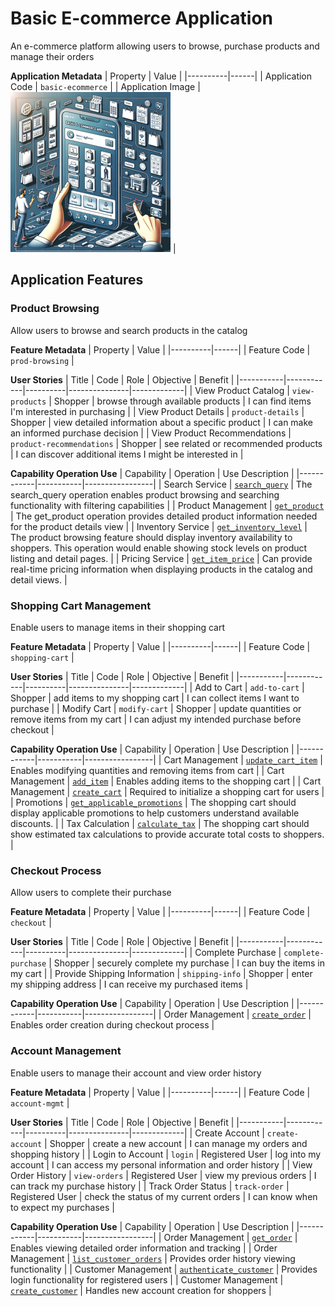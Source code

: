 # Basic E-commerce Application
An e-commerce platform allowing users to browse, purchase products and manage their orders

**Application Metadata**
| Property | Value |
|----------|------|
| Application Code | `basic-ecommerce` |
| Application Image | ![Basic E-commerce Application Application Square Image](./images/basic-ecommerce_small.png) |

## Application Features


### Product Browsing
Allow users to browse and search products in the catalog

**Feature Metadata**
| Property | Value |
|----------|------|
| Feature Code | `prod-browsing` |

**User Stories**
| Title | Code | Role | Objective | Benefit |
|-----------|------------|----------|---------------|-------------|
| View Product Catalog | `view-products` | Shopper | browse through available products | I can find items I'm interested in purchasing |
| View Product Details | `product-details` | Shopper | view detailed information about a specific product | I can make an informed purchase decision |
| View Product Recommendations | `product-recommendations` | Shopper | see related or recommended products | I can discover additional items I might be interested in |

**Capability Operation Use**
| Capability | Operation | Use Description |
|------------|-----------|-----------------|
| Search Service | [`search_query`](../../capability/search_service#search_query) | The search_query operation enables product browsing and searching functionality with filtering capabilities |
| Product Management | [`get_product`](../../capability/product-management#get_product) | The get_product operation provides detailed product information needed for the product details view |
| Inventory Service | [`get_inventory_level`](../../capability/inventory_service#get_inventory_level) | The product browsing feature should display inventory availability to shoppers. This operation would enable showing stock levels on product listing and detail pages. |
| Pricing Service | [`get_item_price`](../../capability/pricing_service#get_item_price) | Can provide real-time pricing information when displaying products in the catalog and detail views. |


### Shopping Cart Management
Enable users to manage items in their shopping cart

**Feature Metadata**
| Property | Value |
|----------|------|
| Feature Code | `shopping-cart` |

**User Stories**
| Title | Code | Role | Objective | Benefit |
|-----------|------------|----------|---------------|-------------|
| Add to Cart | `add-to-cart` | Shopper | add items to my shopping cart | I can collect items I want to purchase |
| Modify Cart | `modify-cart` | Shopper | update quantities or remove items from my cart | I can adjust my intended purchase before checkout |

**Capability Operation Use**
| Capability | Operation | Use Description |
|------------|-----------|-----------------|
| Cart Management | [`update_cart_item`](../../capability/cart-management#update_cart_item) | Enables modifying quantities and removing items from cart |
| Cart Management | [`add_item`](../../capability/cart-management#add_item) | Enables adding items to the shopping cart |
| Cart Management | [`create_cart`](../../capability/cart-management#create_cart) | Required to initialize a shopping cart for users |
| Promotions | [`get_applicable_promotions`](../../capability/promotions#get_applicable_promotions) | The shopping cart should display applicable promotions to help customers understand available discounts. |
| Tax Calculation | [`calculate_tax`](../../capability/tax_calculation#calculate_tax) | The shopping cart should show estimated tax calculations to provide accurate total costs to shoppers. |


### Checkout Process
Allow users to complete their purchase

**Feature Metadata**
| Property | Value |
|----------|------|
| Feature Code | `checkout` |

**User Stories**
| Title | Code | Role | Objective | Benefit |
|-----------|------------|----------|---------------|-------------|
| Complete Purchase | `complete-purchase` | Shopper | securely complete my purchase | I can buy the items in my cart |
| Provide Shipping Information | `shipping-info` | Shopper | enter my shipping address | I can receive my purchased items |

**Capability Operation Use**
| Capability | Operation | Use Description |
|------------|-----------|-----------------|
| Order Management | [`create_order`](../../capability/order-management#create_order) | Enables order creation during checkout process |


### Account Management
Enable users to manage their account and view order history

**Feature Metadata**
| Property | Value |
|----------|------|
| Feature Code | `account-mgmt` |

**User Stories**
| Title | Code | Role | Objective | Benefit |
|-----------|------------|----------|---------------|-------------|
| Create Account | `create-account` | Shopper | create a new account | I can manage my orders and shopping history |
| Login to Account | `login` | Registered User | log into my account | I can access my personal information and order history |
| View Order History | `view-orders` | Registered User | view my previous orders | I can track my purchase history |
| Track Order Status | `track-order` | Registered User | check the status of my current orders | I can know when to expect my purchases |

**Capability Operation Use**
| Capability | Operation | Use Description |
|------------|-----------|-----------------|
| Order Management | [`get_order`](../../capability/order-management#get_order) | Enables viewing detailed order information and tracking |
| Order Management | [`list_customer_orders`](../../capability/order-management#list_customer_orders) | Provides order history viewing functionality |
| Customer Management | [`authenticate_customer`](../../capability/customer-management#authenticate_customer) | Provides login functionality for registered users |
| Customer Management | [`create_customer`](../../capability/customer-management#create_customer) | Handles new account creation for shoppers |

